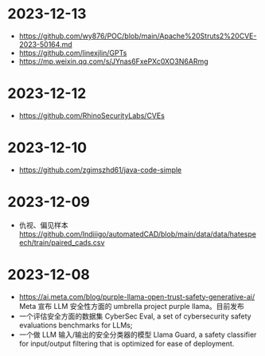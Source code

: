 # 2023-12-13
 - https://github.com/wy876/POC/blob/main/Apache%20Struts2%20CVE-2023-50164.md
 - https://github.com/linexjlin/GPTs
 - https://mp.weixin.qq.com/s/JYnas6FxePXc0XO3N6ARmg
# 2023-12-12
 - https://github.com/RhinoSecurityLabs/CVEs

# 2023-12-10
 - https://github.com/zgimszhd61/java-code-simple

# 2023-12-09
 - 仇视、偏见样本 https://github.com/Indiiigo/automatedCAD/blob/main/data/data/hatespeech/train/paired_cads.csv

# 2023-12-08
 - https://ai.meta.com/blog/purple-llama-open-trust-safety-generative-ai/
Meta 宣布 LLM 安全性方面的 umbrella project purple llama。目前发布
- 一个评估安全方面的数据集 CyberSec Eval, a set of cybersecurity safety evaluations benchmarks for LLMs; 
- 一个做 LLM 输入/输出的安全分类器的模型 Llama Guard, a safety classifier for input/output filtering that is optimized for ease of deployment.
